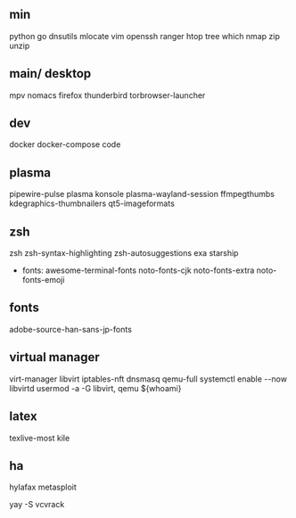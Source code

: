 ## min
python go dnsutils mlocate vim openssh ranger htop tree which nmap zip unzip

## main/ desktop
mpv nomacs firefox thunderbird torbrowser-launcher

## dev
docker docker-compose code

## plasma
pipewire-pulse plasma konsole plasma-wayland-session ffmpegthumbs kdegraphics-thumbnailers qt5-imageformats

## zsh
zsh zsh-syntax-highlighting zsh-autosuggestions exa starship

- fonts: awesome-terminal-fonts noto-fonts-cjk noto-fonts-extra noto-fonts-emoji
## fonts
adobe-source-han-sans-jp-fonts

## virtual manager
virt-manager libvirt iptables-nft dnsmasq qemu-full
systemctl enable --now libvirtd
usermod -a -G libvirt, qemu ${whoami}
## latex
texlive-most kile

## ha
hylafax metasploit

yay -S vcvrack
